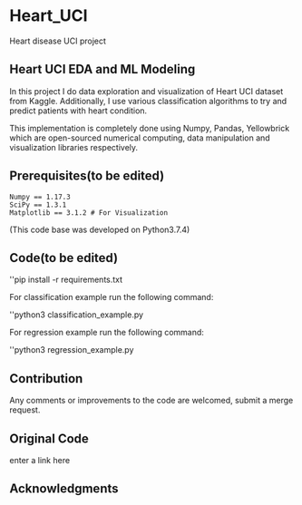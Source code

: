 # Heart_UCI
Heart disease UCI project

## Heart UCI EDA and ML Modeling

In this project I do data exploration and visualization of Heart UCI dataset from Kaggle. Additionally, I use various classification algorithms to try and predict patients with heart condition.

This implementation is completely done using Numpy, Pandas, Yellowbrick which are open-sourced numerical computing, data manipulation and visualization libraries respectively.

## Prerequisites(to be edited)

    Numpy == 1.17.3
    SciPy == 1.3.1
    Matplotlib == 3.1.2 # For Visualization

(This code base was developed on Python3.7.4)
## Code(to be edited)

''pip install -r requirements.txt

For classification example run the following command:

''python3 classification_example.py

For regression example run the following command:

''python3 regression_example.py

## Contribution

Any comments or improvements to the code are welcomed, submit a merge request.
## Original Code

enter a link here

## Acknowledgments